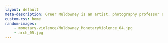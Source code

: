 ```yaml
---
layout: default
meta-description: Greer Muldowney is an artist, photography professor and independent curator based in Boston, Massachusetts.
custom-css: home
random-images:
    - monetary-violence/Muldowney_MonetaryViolence_04.jpg
    - arch_05.jpg
---
```

<div id="background">
</div>
<div id="overlay">
</div>

<style>
#background {
    background-image: url("{{ '/assets/series/monetary-violence/Assembly_Row_06.jpg' | relative_url }}");
}
</style>
<script type="text/javascript">
let element = document.getElementById("background");
let possibleImages = [
{% for random-image in page.random-images %}
"{{ '/assets/series/' | append: random-image | relative_url }}",
{% endfor %}
];
element.style.backgroundImage = `url("${possibleImages[Math.floor(Math.random() * possibleImages.length)]}")`;
</script>